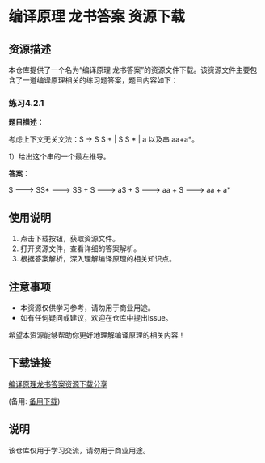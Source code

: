 # 编译原理 龙书答案 资源下载

## 资源描述

本仓库提供了一个名为“编译原理 龙书答案”的资源文件下载。该资源文件主要包含了一道编译原理相关的练习题答案，题目内容如下：

### 练习4.2.1

**题目描述：**

考虑上下文无关文法：S -> S S + | S S * | a 以及串 aa+a*。

1）给出这个串的一个最左推导。

**答案：**

S ---> SS* ---> SS + S ---> aS + S  ---> aa + S  ---> aa + a*

## 使用说明

1. 点击下载按钮，获取资源文件。
2. 打开资源文件，查看详细的答案解析。
3. 根据答案解析，深入理解编译原理的相关知识点。

## 注意事项

- 本资源仅供学习参考，请勿用于商业用途。
- 如有任何疑问或建议，欢迎在仓库中提出Issue。

希望本资源能够帮助你更好地理解编译原理的相关内容！

## 下载链接
[编译原理龙书答案资源下载分享](https://pan.quark.cn/s/ede389a5b9c1) 

(备用: [备用下载](https://pan.baidu.com/s/1rwB3rN5pOQpQ378Apv4XpQ?pwd=1234))

## 说明

该仓库仅用于学习交流，请勿用于商业用途。
